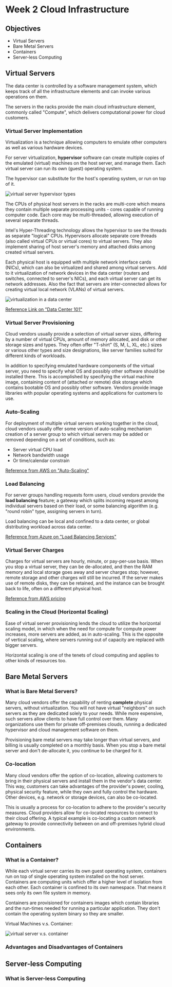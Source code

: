 # Week 2 Cloud Infrastructure

## Objectives

- Virtual Servers
- Bare Metal Servers
- Containers
- Server-less Computing

## Virtual Servers

The data center is controlled by a software management system, which keeps track of all the infrastructure elements and can invoke various operations on them.

The servers in the racks provide the main cloud infrastructure element, commonly called "Compute", which delivers computational power for cloud customers.

### Virtual Server Implementation

Virtualization is a technique allowing computers to emulate other computers as well as various hardware devices.

For server virtualization, __hypervisor__ software can create multiple copies of the emulated (virtual) machines on the host server, and manage them. Each virtual server can run its own (guest) operating system.

The hypervisor can substitute for the host's operating system, or run on top of it.

![virtual server hypervisor types](https://github.com/yasenstar/cloud_computing/blob/master/img/virtual_server_hypervisor.png)

The CPUs of physical host servers in the racks are multi-core which means they contain multiple separate processing units - cores capable of running computer code. Each core may be multi-threaded, allowing execution of several separate threads.

Intel's Hyper-Threading technology allows the hypervisor to see the threads as separate "logical" CPUs. Hypervisors allocate separate core threads (also called virtual CPUs or virtual cores) to virtual servers. They also implement sharing of host server's memory and attached disks among created virtual servers.

Each physical host is equipped with multiple network interface cards (NICs), which can also be virtualized and shared among virtual servers. Add to it virtualization of network devices in the data center (routers and switches, connected to server's NICs), and each virtual server can get its network addresses. Also the fact that servers are inter-connected allows for creating virtual local network (VLANs) of virtual servers.

![virtualization in a data center](https://github.com/yasenstar/cloud_computing/blob/master/img/virtualization.png)

[Reference Link on "Data Center 101"](http://www.definethecloud.net/category/concepts/data-center-101)

### Virtual Server Provisioning

Cloud vendors usually provide a selection of virtual server sizes, differing by a number of virtual CPUs, amount of memory allocated, and disk or other storage sizes and types. They often offer "T-shirt" (S, M, L, XL, etc.) sizes or various other types and size designations, like server families suited for different kinds of workloads.

In addition to specifying emulated hardware components of the virtual server, you need to specify what OS and possibly other software should be installed there. This is accomplished by specifying the virtual machine image, containing content of (attached or remote) disk storage which contains bootable OS and possibly other software. Vendors provide image libraries with popular operating systems and applications for customers to use.

### Auto-Scaling

For deployment of multiple virtual servers working together in the cloud, cloud vendors usually offer some version of auto-scaling mechanism creation of a server group to which virtual servers may be added or removed depending on a set of conditions, such as:

- Server virtual CPU load
- Network bandwidth usage
- Or time/calendar constrain

[Reference from AWS on "Auto-Scaling"](https://aws.amazon.com/autoscaling)

### Load Balancing

For server groups handling requests form users, cloud vendors provide the __load balancing__ feature; a gateway which splits incoming request among individual servers based on their load, or some balancing algorithm (e.g. "round robin" type, assigning servers in turn). 

Load balancing can be local and confined to a data center, or global distributing workload across data center.

[Reference from Azure on "Load Balancing Services"](https://azure.microsoft.com/en-us/blog/microsoft-azure-load-balancing-services/)

### Virtual Server Charges

Charges for virtual servers are hourly, minute, or pay-per-use basis. When you stop a virtual server, they can be de-allocated, and then the RAM memory and local storage goes away and server charges stop; however, remote storage and other charges will still be incurred. If the server makes use of remote disks, they can be retained, and the instance can be brought back to life, often on a different physical host.

[Reference from AWS pricing](https://aws.amazon.com/pricing/)

### Scaling in the Cloud (Horizontal Scaling)

Ease of virtual server provisioning lends the cloud to utilize the horizontal scaling model, in which when the need for compute for compute power increases, more servers are added, as in auto-scaling. This is the opposite of vertical scaling, where servers running out of capacity are replaced with bigger servers.

Horizontal scaling is one of the tenets of cloud computing and applies to other kinds of resources too.

## Bare Metal Servers

### What is Bare Metal Servers?

Many cloud vendors offer the capability of renting __complete__ physical servers, without virtualization. You will not have virtual "neighbors" on such servers as they are dedicated solely to your needs. While more expensive, such servers allow clients to have full control over them. Many organizations use them for private off-premises clouds, running a dedicated hypervisor and cloud management software on them.

Provisioning bare metal servers may take longer than virtual servers, and billing is usually completed on a monthly basis. When you stop a bare metal server and don't de-allocate it, you continue to be charged for it.

### Co-location

Many cloud vendors offer the option of co-location, allowing customers to bring in their physical servers and install them in the vendor's data center. This way, customers can take advantages of the provider's power, cooling, physical security feature, while they own and fully control the hardware. Other devices, e.g. network or storage devices, can also be co-located.

This is usually a process for co-location to adhere to the provider's security measures. Cloud providers allow for co-located resources to connect to their cloud offering. A typical example is co-locating a custom network gateway to provide connectivity between on and off-premises hybrid cloud environments.

##  Containers

### What is a Container?

While each virtual server carries its own guest operating system, containers run on top of single operating system installed on the host server. Containers are computing units which offer a higher level of isolation from each other. Each container is confined to its own namespace. That means it sees only its own file system in memory.

Containers are provisioned for containers images which contain libraries and the run-times needed for running a particular application. They don't contain the operating system binary so they are smaller.

Virtual Machines v.s. Container:

![virtual server v.s. container](https://github.com/yasenstar/cloud_computing/blob/master/img/vm_vs_container.png)

### Advantages and Disadvantages of Containers

##  Server-less Computing

### What is Server-less Computing